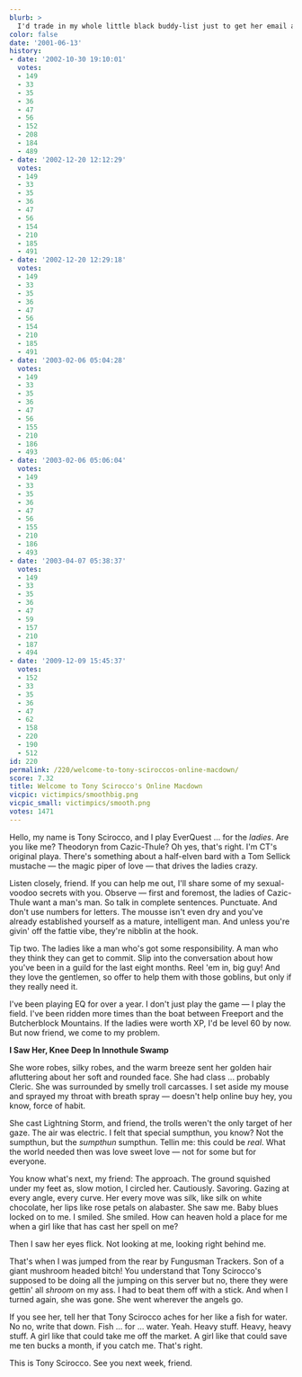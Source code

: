 ```yaml
---
blurb: >
  I'd trade in my whole little black buddy-list just to get her email addy.
color: false
date: '2001-06-13'
history:
- date: '2002-10-30 19:10:01'
  votes:
  - 149
  - 33
  - 35
  - 36
  - 47
  - 56
  - 152
  - 208
  - 184
  - 489
- date: '2002-12-20 12:12:29'
  votes:
  - 149
  - 33
  - 35
  - 36
  - 47
  - 56
  - 154
  - 210
  - 185
  - 491
- date: '2002-12-20 12:29:18'
  votes:
  - 149
  - 33
  - 35
  - 36
  - 47
  - 56
  - 154
  - 210
  - 185
  - 491
- date: '2003-02-06 05:04:28'
  votes:
  - 149
  - 33
  - 35
  - 36
  - 47
  - 56
  - 155
  - 210
  - 186
  - 493
- date: '2003-02-06 05:06:04'
  votes:
  - 149
  - 33
  - 35
  - 36
  - 47
  - 56
  - 155
  - 210
  - 186
  - 493
- date: '2003-04-07 05:38:37'
  votes:
  - 149
  - 33
  - 35
  - 36
  - 47
  - 59
  - 157
  - 210
  - 187
  - 494
- date: '2009-12-09 15:45:37'
  votes:
  - 152
  - 33
  - 35
  - 36
  - 47
  - 62
  - 158
  - 220
  - 190
  - 512
id: 220
permalink: /220/welcome-to-tony-sciroccos-online-macdown/
score: 7.32
title: Welcome to Tony Scirocco's Online Macdown
vicpic: victimpics/smoothbig.png
vicpic_small: victimpics/smooth.png
votes: 1471
---
```


Hello, my name is Tony Scirocco, and I play EverQuest ... for the
*ladies*. Are you like me? Theodoryn from Cazic-Thule? Oh yes, that's
right. I'm CT's original playa. There's something about a half-elven
bard with a Tom Sellick mustache — the magic piper of love — that
drives the ladies crazy.

Listen closely, friend. If you can help me out, I'll share some of my
sexual-voodoo secrets with you. Observe — first and foremost, the
ladies of Cazic-Thule want a man's man. So talk in complete sentences.
Punctuate. And don't use numbers for letters. The mousse isn't even dry
and you've already established yourself as a mature, intelligent man.
And unless you're givin' off the fattie vibe, they're nibblin at the
hook.

Tip two. The ladies like a man who's got some responsibility. A man who
they think they can get to commit. Slip into the conversation about how
you've been in a guild for the last eight months. Reel 'em in, big guy!
And they love the gentlemen, so offer to help them with those goblins,
but only if they really need it.

I've been playing EQ for over a year. I don't just play the game — I
play the field. I've been ridden more times than the boat between
Freeport and the Butcherblock Mountains. If the ladies were worth XP,
I'd be level 60 by now. But now friend, we come to my problem.

**I Saw Her, Knee Deep In Innothule Swamp**

She wore robes, silky robes, and the warm breeze sent her golden hair
afluttering about her soft and rounded face. She had class ... probably
Cleric. She was surrounded by smelly troll carcasses. I set aside my
mouse and sprayed my throat with breath spray — doesn't help online buy
hey, you know, force of habit.

She cast Lightning Storm, and friend, the trolls weren't the only target
of her gaze. The air was electric. I felt that special sumpthun, you
know? Not the sumpthun, but the *sumpthun* sumpthun. Tellin me: this
could be *real*. What the world needed then was love sweet love — not
for some but for everyone.

You know what's next, my friend: The approach. The ground squished under
my feet as, slow motion, I circled her. Cautiously. Savoring. Gazing at
every angle, every curve. Her every move was silk, like silk on white
chocolate, her lips like rose petals on alabaster. She saw me. Baby
blues locked on to me. I smiled. She smiled. How can heaven hold a place
for me when a girl like that has cast her spell on me?

Then I saw her eyes flick. Not looking at me, looking right behind me.

That's when I was jumped from the rear by Fungusman Trackers. Son of a
giant mushroom headed bitch! You understand that Tony Scirocco's
supposed to be doing all the jumping on this server but no, there they
were gettin' all *shroom* on my ass. I had to beat them off with a
stick. And when I turned again, she was gone. She went wherever the
angels go.

If you see her, tell her that Tony Scirocco aches for her like a fish
for water. No no, write that down. Fish ... for ... water. Yeah. Heavy
stuff. Heavy, heavy stuff. A girl like that could take me off the
market. A girl like that could save me ten bucks a month, if you catch
me. That's right.

This is Tony Scirocco. See you next week, friend.